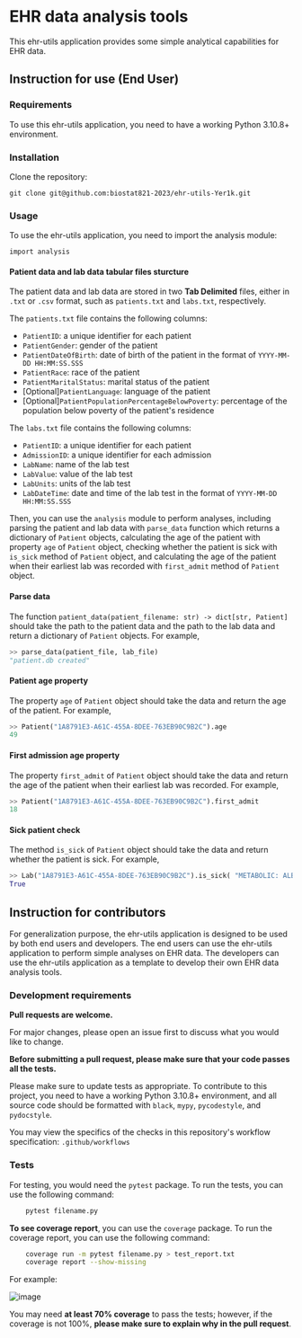 # EHR data analysis tools

This ehr-utils application provides some simple analytical capabilities for EHR data.

## Instruction for use (End User)

### Requirements

To use this ehr-utils application, you need to have a working Python 3.10.8+ environment.

### Installation

Clone the repository:

    git clone git@github.com:biostat821-2023/ehr-utils-Yer1k.git

### Usage

To use the ehr-utils application, you need to import the analysis module:

    import analysis

#### Patient data and lab data tabular files sturcture

The patient data and lab data are stored in two **Tab Delimited** files, either in `.txt` or `.csv` format, such as `patients.txt` and `labs.txt`, respectively.

The `patients.txt` file contains the following columns:

- `PatientID`: a unique identifier for each patient
- `PatientGender`: gender of the patient
- `PatientDateOfBirth`: date of birth of the patient in the format of `YYYY-MM-DD HH:MM:SS.SSS`
- `PatientRace`: race of the patient
- `PatientMaritalStatus`: marital status of the patient
- [Optional]`PatientLanguage`: language of the patient
- [Optional]`PatientPopulationPercentageBelowPoverty`: percentage of the population below poverty of the patient's residence

The `labs.txt` file contains the following columns:

- `PatientID`: a unique identifier for each patient
- `AdmissionID`: a unique identifier for each admission
- `LabName`: name of the lab test
- `LabValue`: value of the lab test
- `LabUnits`: units of the lab test
- `LabDateTime`: date and time of the lab test in the format of `YYYY-MM-DD HH:MM:SS.SSS`


Then, you can use the `analysis` module to perform analyses, including parsing the patient and lab data with `parse_data` function which returns a dictionary of `Patient` objects, calculating the age of the patient with property `age` of `Patient` object, checking whether the patient is sick with `is_sick` method of `Patient` object, and calculating the age of the patient when their earliest lab was recorded with `first_admit` method of `Patient` object.


#### Parse data
The function `patient_data(patient_filename: str) -> dict[str, Patient]` should take the path to the patient data and the path to the lab data and return a dictionary of `Patient` objects. For example,

```python
>> parse_data(patient_file, lab_file)
"patient.db created"
```

#### Patient age property
The property `age` of `Patient` object should take the data and return the age of the patient. For example,

```python
>> Patient("1A8791E3-A61C-455A-8DEE-763EB90C9B2C").age
49
```

#### First admission age property
The property `first_admit` of `Patient` object should take the data and return the age of the patient when their earliest lab was recorded. For example,

```python
>> Patient("1A8791E3-A61C-455A-8DEE-763EB90C9B2C").first_admit
18
```

#### Sick patient check
The method `is_sick` of `Patient` object should take the data and return whether the patient is sick. For example,

```python
>> Lab("1A8791E3-A61C-455A-8DEE-763EB90C9B2C").is_sick( "METABOLIC: ALBUMIN", ">", 4.0)
True
```


## Instruction for contributors

For generalization purpose, the ehr-utils application is designed to be used by both end users and developers. The end users can use the ehr-utils application to perform simple analyses on EHR data. The developers can use the ehr-utils application as a template to develop their own EHR data analysis tools.

### Development requirements
**Pull requests are welcome.**

For major changes, please open an issue first to discuss what you would like to change. 

**Before submitting a pull request, please make sure that your code passes all the tests.**

Please make sure to update tests as appropriate. To contribute to this project, you need to have a working Python 3.10.8+ environment, and all source code should be formatted with `black`, `mypy`, `pycodestyle`, and `pydocstyle`. 

You may view the specifics of the checks in this repository's workflow specification: `.github/workflows`

### Tests
For testing, you would need the `pytest` package. To run the tests, you can use the following command:
```bash
    pytest filename.py
```

**To see coverage report**, you can use the `coverage` package. To run the coverage report, you can use the following command:
```bash
    coverage run -m pytest filename.py > test_report.txt
    coverage report --show-missing
```

For example:

![image](https://user-images.githubusercontent.com/81750079/230937155-ddac79dd-4402-4895-87ae-598be8f3d6d9.png)

You may need **at least 70% coverage** to pass the tests; however, if the coverage is not 100%, **please make sure to explain why in the pull request**.
